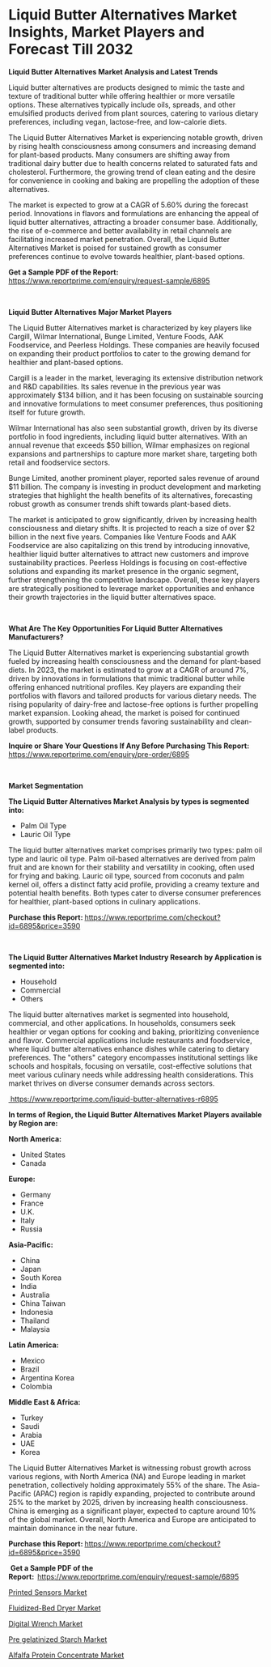 <p><h1>Liquid Butter Alternatives Market Insights, Market Players and Forecast Till 2032</h1></p><p><strong>Liquid Butter Alternatives Market Analysis and Latest Trends</strong></p>
<p><p>Liquid butter alternatives are products designed to mimic the taste and texture of traditional butter while offering healthier or more versatile options. These alternatives typically include oils, spreads, and other emulsified products derived from plant sources, catering to various dietary preferences, including vegan, lactose-free, and low-calorie diets.</p><p>The Liquid Butter Alternatives Market is experiencing notable growth, driven by rising health consciousness among consumers and increasing demand for plant-based products. Many consumers are shifting away from traditional dairy butter due to health concerns related to saturated fats and cholesterol. Furthermore, the growing trend of clean eating and the desire for convenience in cooking and baking are propelling the adoption of these alternatives.</p><p>The market is expected to grow at a CAGR of 5.60% during the forecast period. Innovations in flavors and formulations are enhancing the appeal of liquid butter alternatives, attracting a broader consumer base. Additionally, the rise of e-commerce and better availability in retail channels are facilitating increased market penetration. Overall, the Liquid Butter Alternatives Market is poised for sustained growth as consumer preferences continue to evolve towards healthier, plant-based options.</p></p>
<p><strong>Get a Sample PDF of the Report:&nbsp;</strong> <a href="https://www.reportprime.com/enquiry/request-sample/6895?utm_campaign=2034&utm_medium=2&utm_source=Github&utm_content=ia&utm_term=19032025&utm_id=liquid-butter-alternatives">https://www.reportprime.com/enquiry/request-sample/6895</a></p>
<p>&nbsp;</p>
<p><strong>Liquid Butter Alternatives Major Market Players</strong></p>
<p><p>The Liquid Butter Alternatives market is characterized by key players like Cargill, Wilmar International, Bunge Limited, Venture Foods, AAK Foodservice, and Peerless Holdings. These companies are heavily focused on expanding their product portfolios to cater to the growing demand for healthier and plant-based options.</p><p>Cargill is a leader in the market, leveraging its extensive distribution network and R&D capabilities. Its sales revenue in the previous year was approximately $134 billion, and it has been focusing on sustainable sourcing and innovative formulations to meet consumer preferences, thus positioning itself for future growth.</p><p>Wilmar International has also seen substantial growth, driven by its diverse portfolio in food ingredients, including liquid butter alternatives. With an annual revenue that exceeds $50 billion, Wilmar emphasizes on regional expansions and partnerships to capture more market share, targeting both retail and foodservice sectors.</p><p>Bunge Limited, another prominent player, reported sales revenue of around $11 billion. The company is investing in product development and marketing strategies that highlight the health benefits of its alternatives, forecasting robust growth as consumer trends shift towards plant-based diets.</p><p>The market is anticipated to grow significantly, driven by increasing health consciousness and dietary shifts. It is projected to reach a size of over $2 billion in the next five years. Companies like Venture Foods and AAK Foodservice are also capitalizing on this trend by introducing innovative, healthier liquid butter alternatives to attract new customers and improve sustainability practices. Peerless Holdings is focusing on cost-effective solutions and expanding its market presence in the organic segment, further strengthening the competitive landscape. Overall, these key players are strategically positioned to leverage market opportunities and enhance their growth trajectories in the liquid butter alternatives space.</p></p>
<p>&nbsp;</p>
<p><strong>What Are The Key Opportunities For Liquid Butter Alternatives Manufacturers?</strong></p>
<p><p>The Liquid Butter Alternatives market is experiencing substantial growth fueled by increasing health consciousness and the demand for plant-based diets. In 2023, the market is estimated to grow at a CAGR of around 7%, driven by innovations in formulations that mimic traditional butter while offering enhanced nutritional profiles. Key players are expanding their portfolios with flavors and tailored products for various dietary needs. The rising popularity of dairy-free and lactose-free options is further propelling market expansion. Looking ahead, the market is poised for continued growth, supported by consumer trends favoring sustainability and clean-label products.</p></p>
<p><strong>Inquire or Share Your Questions If Any Before Purchasing This Report:</strong> <a href="https://www.reportprime.com/enquiry/pre-order/6895?utm_campaign=2034&utm_medium=2&utm_source=Github&utm_content=ia&utm_term=19032025&utm_id=liquid-butter-alternatives">https://www.reportprime.com/enquiry/pre-order/6895</a></p>
<p>&nbsp;</p>
<p><strong>Market Segmentation</strong></p>
<p><strong>The Liquid Butter Alternatives Market Analysis by types is segmented into:</strong></p>
<p><ul><li>Palm Oil Type</li><li>Lauric Oil Type</li></ul></p>
<p><p>The liquid butter alternatives market comprises primarily two types: palm oil type and lauric oil type. Palm oil-based alternatives are derived from palm fruit and are known for their stability and versatility in cooking, often used for frying and baking. Lauric oil type, sourced from coconuts and palm kernel oil, offers a distinct fatty acid profile, providing a creamy texture and potential health benefits. Both types cater to diverse consumer preferences for healthier, plant-based options in culinary applications.</p></p>
<p><strong>Purchase this Report:&nbsp;</strong><a href="https://www.reportprime.com/checkout?id=6895&price=3590&utm_campaign=2034&utm_medium=2&utm_source=Github&utm_content=ia&utm_term=19032025&utm_id=liquid-butter-alternatives">https://www.reportprime.com/checkout?id=6895&price=3590</a></p>
<p>&nbsp;</p>
<p><strong>The Liquid Butter Alternatives Market Industry Research by Application is segmented into:</strong></p>
<p><ul><li>Household</li><li>Commercial</li><li>Others</li></ul></p>
<p><p>The liquid butter alternatives market is segmented into household, commercial, and other applications. In households, consumers seek healthier or vegan options for cooking and baking, prioritizing convenience and flavor. Commercial applications include restaurants and foodservice, where liquid butter alternatives enhance dishes while catering to dietary preferences. The "others" category encompasses institutional settings like schools and hospitals, focusing on versatile, cost-effective solutions that meet various culinary needs while addressing health considerations. This market thrives on diverse consumer demands across sectors.</p></p>
<p><a href="https://www.reportprime.com/liquid-butter-alternatives-r6895?utm_campaign=2034&utm_medium=2&utm_source=Github&utm_content=ia&utm_term=19032025&utm_id=liquid-butter-alternatives">&nbsp;https://www.reportprime.com/liquid-butter-alternatives-r6895</a></p>
<p><strong>In terms of Region, the Liquid Butter Alternatives Market Players available by Region are:</strong></p>
<p>
    <p> <strong> North America: </strong>
        <ul>
            <li>United States</li>
            <li>Canada</li>
        </ul>
        </p> 
    <p> <strong> Europe: </strong>
        <ul>
            <li>Germany</li>
            <li>France</li>
            <li>U.K.</li>
            <li>Italy</li>
            <li>Russia</li>
        </ul>
        </p> 
    <p> <strong> Asia-Pacific: </strong>
        <ul>
            <li>China</li>
            <li>Japan</li>
            <li>South Korea</li>
            <li>India</li>
            <li>Australia</li>
            <li>China Taiwan</li>
            <li>Indonesia</li>
            <li>Thailand</li>
            <li>Malaysia</li>
        </ul>
        </p> 
    <p> <strong> Latin America: </strong>
        <ul>
            <li>Mexico</li>
            <li>Brazil</li>
            <li>Argentina Korea</li>
            <li>Colombia</li>
        </ul>
        </p> 
    <p> <strong> Middle East & Africa: </strong>
        <ul>
            <li>Turkey</li>
            <li>Saudi</li>
            <li>Arabia</li>
            <li>UAE</li>
            <li>Korea</li>
        </ul>
    </p>
    </p>
<p><p>The Liquid Butter Alternatives Market is witnessing robust growth across various regions, with North America (NA) and Europe leading in market penetration, collectively holding approximately 55% of the share. The Asia-Pacific (APAC) region is rapidly expanding, projected to contribute around 25% to the market by 2025, driven by increasing health consciousness. China is emerging as a significant player, expected to capture around 10% of the global market. Overall, North America and Europe are anticipated to maintain dominance in the near future.</p></p>
<p><strong>Purchase this Report: </strong><a href="https://www.reportprime.com/checkout?id=6895&price=3590&utm_campaign=2034&utm_medium=2&utm_source=Github&utm_content=ia&utm_term=19032025&utm_id=liquid-butter-alternatives">https://www.reportprime.com/checkout?id=6895&price=3590</a></p>
<p>&nbsp;<strong>Get a Sample PDF of the Report:&nbsp;&nbsp;</strong><a href="https://www.reportprime.com/enquiry/request-sample/6895?utm_campaign=2034&utm_medium=2&utm_source=Github&utm_content=ia&utm_term=19032025&utm_id=liquid-butter-alternatives">https://www.reportprime.com/enquiry/request-sample/6895</a></p>
<p><strong></strong></p>
<p><p><a href="https://www.linkedin.com/pulse/printed-sensors-market-size-growing-cagr-131-from-2025-2032-umttf?utm_campaign=2034&utm_medium=2&utm_source=Github&utm_content=ia&utm_term=19032025&utm_id=liquid-butter-alternatives">Printed Sensors Market</a></p><p><a href="https://www.linkedin.com/pulse/fluidized-bed-dryer-market-revenue-forecast-based-industry-growth-kcpbf?utm_campaign=2034&utm_medium=2&utm_source=Github&utm_content=ia&utm_term=19032025&utm_id=liquid-butter-alternatives">Fluidized-Bed Dryer Market</a></p><p><a href="https://www.linkedin.com/pulse/digital-wrench-market-analysis-report-2025-2032-growth-1be0e?utm_campaign=2034&utm_medium=2&utm_source=Github&utm_content=ia&utm_term=19032025&utm_id=liquid-butter-alternatives">Digital Wrench Market</a></p><p><a href="https://github.com/sadaandilou/Market-Research-Report-List-1/blob/main/pre-gelatinized-starch-market.md?utm_campaign=2034&utm_medium=2&utm_source=Github&utm_content=ia&utm_term=19032025&utm_id=liquid-butter-alternatives">Pre gelatinized Starch Market</a></p><p><a href="https://github.com/moroesarta/Market-Research-Report-List-1/blob/main/alfalfa-protein-concentrate-market.md?utm_campaign=2034&utm_medium=2&utm_source=Github&utm_content=ia&utm_term=19032025&utm_id=liquid-butter-alternatives">Alfalfa Protein Concentrate Market</a></p></p>